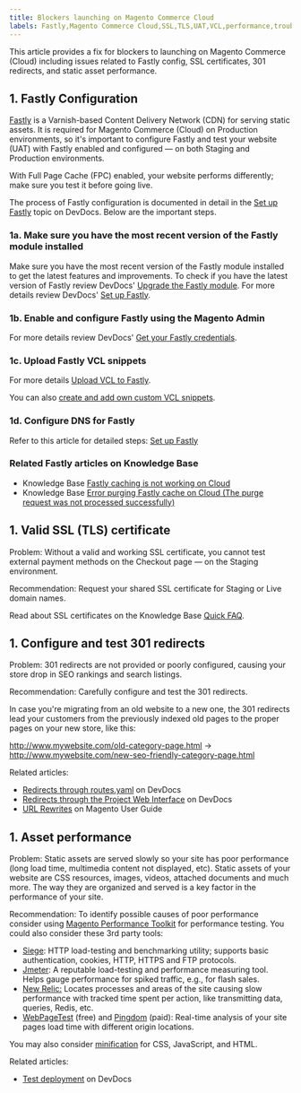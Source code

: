 ```yaml
---
title: Blockers launching on Magento Commerce Cloud
labels: Fastly,Magento Commerce Cloud,SSL,TLS,UAT,VCL,performance,troubleshooting
---
```


This article provides a fix for blockers to launching on Magento Commerce (Cloud) including issues related to Fastly config, SSL certificates, 301 redirects, and static asset performance.

## 1. Fastly Configuration

[Fastly](https://www.fastly.com/) is a Varnish-based Content Delivery Network (CDN) for serving static assets. It is required for Magento Commerce (Cloud) on Production environments, so it's important to configure Fastly and test your website (UAT) with Fastly enabled and configured — on both Staging and Production environments.

<p class="warning">With Full Page Cache (FPC) enabled, your website performs differently; make sure you test it before going live.</p>

The process of Fastly configuration is documented in detail in the [Set up Fastly](http://devdocs.magento.com/guides/v2.2/cloud/access-acct/fastly.html) topic on DevDocs. Below are the important steps.

### 1a. Make sure you have the most recent version of the Fastly module installed

Make sure you have the most recent version of the Fastly module installed to get the latest features and improvements. To check if you have the latest version of Fastly review DevDocs' [Upgrade the Fastly module](https://devdocs.magento.com/cloud/cdn/configure-fastly.html#upgrade). For more details review DevDocs' [Set up Fastly](https://devdocs.magento.com/cloud/cdn/configure-fastly.html).

### 1b. Enable and configure Fastly using the Magento Admin

For more details review DevDocs' [Get your Fastly credentials](http://devdocs.magento.com/guides/v2.2/cloud/access-acct/fastly.html#cloud-fastly-creds).

### 1c. Upload Fastly VCL snippets

For more details [Upload VCL to Fastly](https://devdocs.magento.com/cloud/cdn/configure-fastly.html#upload-vcl-snippets). 

You can also [create and add own custom VCL snippets](https://devdocs.magento.com/cloud/cdn/cloud-vcl-custom-snippets.html).

### 1d. Configure DNS for Fastly

Refer to this article for detailed steps: [Set up Fastly](http://devdocs.magento.com/guides/v2.2/cloud/access-acct/fastly.html#fastly-dns)

### Related Fastly articles on Knowledge Base

* Knowledge Base [Fastly caching is not working on Cloud](https://support.magento.com/hc/en-us/articles/115001853074-Fastly-caching-is-not-working-for-sites-for-Magento-Commerce-Cloud)
* Knowledge Base [Error purging Fastly cache on Cloud (The purge request was not processed successfully)](https://support.magento.com/hc/en-us/articles/115001853194-Fastly-purges-do-not-process-successfully-for-Magento-Commerce-Cloud)

## 1. Valid SSL (TLS) certificate

Problem: Without a valid and working SSL certificate, you cannot test external payment methods on the Checkout page — on the Staging environment.

Recommendation: Request your shared SSL certificate for Staging or Live domain names.

Read about SSL certificates on the Knowledge Base [Quick FAQ](https://support.magento.com/hc/en-us/articles/115004685333).

## 1. Configure and test 301 redirects 

Problem: 301 redirects are not provided or poorly configured, causing your store drop in SEO rankings and search listings.

Recommendation: Carefully configure and test the 301 redirects.

In case you're migrating from an old website to a new one, the 301 redirects lead your customers from the previously indexed old pages to the proper pages on your new store, like this:

http://www.mywebsite.com/old-category-page.html ->  http://www.mywebsite.com/new-seo-friendly-category-page.html

Related articles:

* [Redirects through routes.yaml](http://devdocs.magento.com/guides/v2.2/cloud/project/project-routes-more-redir.html) on DevDocs
* [Redirects through the Project Web Interface](http://devdocs.magento.com/guides/v2.2/cloud/project/project-webint-basic.html#project-conf-env-route) on DevDocs
* [URL Rewrites](http://docs.magento.com/m2/ee/user_guide/marketing/url-rewrite.html) on Magento User Guide

## 1. Asset performance

Problem: Static assets are served slowly so your site has poor performance (long load time, multimedia content not displayed, etc). Static assets of your website are CSS resources, images, videos, attached documents and much more. The way they are organized and served is a key factor in the performance of your site.

Recommendation: To identify possible causes of poor performance consider using [Magento Performance Toolkit](https://github.com/magento/magento2/tree/2.3/setup/performance-toolkit) for performance testing. You could also consider these 3rd party tools:

* [Siege](https://www.joedog.org/siege-home/): HTTP load-testing and benchmarking utility; supports basic authentication, cookies, HTTP, HTTPS and FTP protocols.
* [Jmeter](http://jmeter.apache.org/): A reputable load-testing and performance measuring tool. Helps gauge performance for spiked traffic, e.g., for flash sales.
* [New Relic:](https://support.newrelic.com/) Locates processes and areas of the site causing slow performance with tracked time spent per action, like transmitting data, queries, Redis, etc.
* [WebPageTest](https://www.webpagetest.org/) (free) and [Pingdom](https://www.pingdom.com/) (paid): Real-time analysis of your site pages load time with different origin locations.

You may also consider [minification](https://devdocs.magento.com/cloud/live/sens-data-over.html#cloud-clp-settings) for CSS, JavaScript, and HTML. 

Related articles:

* [Test deployment](http://devdocs.magento.com/guides/v2.2/cloud/live/stage-prod-test.html) on DevDocs